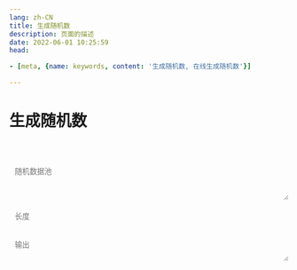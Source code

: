 ```yaml
---
lang: zh-CN   
title: 生成随机数  
description: 页面的描述  
date: 2022-06-01 10:25:59  
head:

- [meta, {name: keywords, content: '生成随机数, 在线生成随机数'}]

---
```


# 生成随机数

<br>
<br>
<label style="display: flex;">
   <textarea class="random-textarea" placeholder="随机数据池" ref="pool" v-model="pool"></textarea>
</label>
<br>
<label style="display: flex;">
   <input type="number" v-model="valueLength" class="random-input" placeholder="长度"  @input="valueLengthInput"/>
</label>
<br>
<label style="display: flex;">
   <textarea type="text" v-model="result" class="random-textarea" placeholder="输出" style="min-height: 44px;max-height: 200px;"></textarea>
</label>
<br><br>
<label>
    <M-Button @click="generate()" text="生成" type="primary"></M-Button>
    &nbsp;&nbsp; 
    <M-Button @click="reset()" text="重置"></M-Button>
</label>

<script>

export default {
  name: 'Random',
  data(){
    return {
        valueLength: 8,
        cachePool: "0123456789\nabcdefghijklmnopqrstuvwxyz\nABCDEFGHIJKLMNOPQRSTUVWXYZ\n",
        pool: null,
        result: "",
    };
  },
  methods: {
        valueLengthInput(){
           if(this.valueLength > 200){
              this.valueLength = 200;
           }
        },
        generate() {
            let arrayPool = this.pool.replaceAll(" ","").replaceAll("\n","").split("");
            let str = "";
            for (let i = 0; i < this.valueLength; i++) {
                str+= arrayPool[Math.round(Math.random() * (arrayPool.length - 1))];
            }
            this.result = str;
        },
        reset() {
            this.valueLength = 8;
            this.pool = this.cachePool;
        }
  },
  mounted() {
     this.pool = this.cachePool;
     this.generate();
  },
}
</script>

<style scoped>
.random-input{
    transition: background-color var(--t-color), border-color var(--t-color);
    border-radius: 5px;
    height: 26px;
    color: var(--c-text);
    border: 1px solid var(--c-border);
    outline: none;
    background-color: var(--c-bg);
    padding-left : 0.75em;
}
.random-textarea{
    /*overflow: hidden;*/
    overflow-wrap: break-word; 
    max-height: 400px;
    min-height: 72px;
    resize: vertical;
    width: 100%;
    max-width: 100%;
    border-radius: 5px;
    outline: none;
    background-color: var(--c-bg);
    transition: background-color var(--t-color),border-color var(--t-color);
    color: var(--c-text);
    padding: 0.75em;
    border: 1px solid var(--c-border);
}
</style>

<Comment></Comment>
